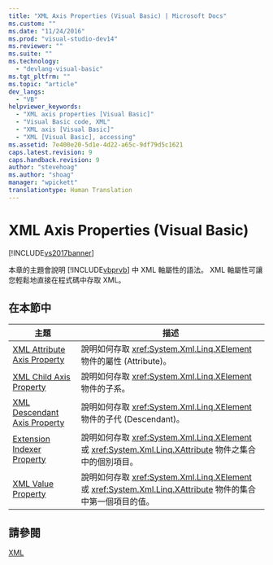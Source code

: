 ```yaml
---
title: "XML Axis Properties (Visual Basic) | Microsoft Docs"
ms.custom: ""
ms.date: "11/24/2016"
ms.prod: "visual-studio-dev14"
ms.reviewer: ""
ms.suite: ""
ms.technology: 
  - "devlang-visual-basic"
ms.tgt_pltfrm: ""
ms.topic: "article"
dev_langs: 
  - "VB"
helpviewer_keywords: 
  - "XML axis properties [Visual Basic]"
  - "Visual Basic code, XML"
  - "XML axis [Visual Basic]"
  - "XML [Visual Basic], accessing"
ms.assetid: 7e400e20-5d1e-4d22-a65c-9df79d5c1621
caps.latest.revision: 9
caps.handback.revision: 9
author: "stevehoag"
ms.author: "shoag"
manager: "wpickett"
translationtype: Human Translation
---
```

# XML Axis Properties (Visual Basic)
[!INCLUDE[vs2017banner](../../../csharp/includes/vs2017banner.md)]

本章的主題會說明 [!INCLUDE[vbprvb](../../../csharp/programming-guide/concepts/linq/includes/vbprvb_md.md)] 中 XML 軸屬性的語法。  XML 軸屬性可讓您輕鬆地直接在程式碼中存取 XML。  
  
## 在本節中  
  
|主題|描述|  
|--------|--------|  
|[XML Attribute Axis Property](../../../visual-basic/language-reference/xml-axis/xml-attribute-axis-property.md)|說明如何存取 <xref:System.Xml.Linq.XElement> 物件的屬性 \(Attribute\)。|  
|[XML Child Axis Property](../../../visual-basic/language-reference/xml-axis/xml-child-axis-property.md)|說明如何存取 <xref:System.Xml.Linq.XElement> 物件的子系。|  
|[XML Descendant Axis Property](../../../visual-basic/language-reference/xml-axis/xml-descendant-axis-property.md)|說明如何存取 <xref:System.Xml.Linq.XElement> 物件的子代 \(Descendant\)。|  
|[Extension Indexer Property](../../../visual-basic/language-reference/xml-axis/extension-indexer-property.md)|說明如何存取 <xref:System.Xml.Linq.XElement> 或 <xref:System.Xml.Linq.XAttribute> 物件之集合中的個別項目。|  
|[XML Value Property](../../../visual-basic/language-reference/xml-axis/xml-value-property.md)|說明如何存取 <xref:System.Xml.Linq.XElement> 或 <xref:System.Xml.Linq.XAttribute> 物件的集合中第一個項目的值。|  
  
## 請參閱  
 [XML](../../../visual-basic/programming-guide/language-features/xml/index.md)